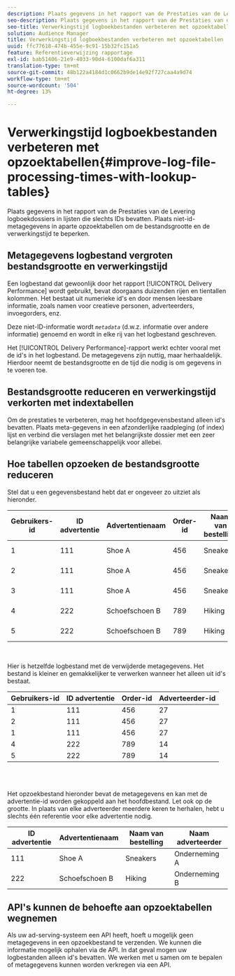 ```yaml
---
description: Plaats gegevens in het rapport van de Prestaties van de Levering logboekdossiers in lijsten die slechts IDs bevatten. Plaats niet-id-metagegevens in aparte opzoektabellen om de bestandsgrootte en de verwerkingstijd te beperken.
seo-description: Plaats gegevens in het rapport van de Prestaties van de Levering logboekdossiers in lijsten die slechts IDs bevatten. Plaats niet-id-metagegevens in aparte opzoektabellen om de bestandsgrootte en de verwerkingstijd te beperken.
seo-title: Verwerkingstijd logboekbestanden verbeteren met opzoektabellen
solution: Audience Manager
title: Verwerkingstijd logboekbestanden verbeteren met opzoektabellen
uuid: ffc77618-474b-455e-9c91-15b32fc151a5
feature: Referentieverwijzing rapportage
exl-id: bab51406-21e9-4033-90d4-6100daf6a311
translation-type: tm+mt
source-git-commit: 48b122a4184d1c0662b9de14e92f727caa4a9d74
workflow-type: tm+mt
source-wordcount: '504'
ht-degree: 13%

---
```


# Verwerkingstijd logboekbestanden verbeteren met opzoektabellen{#improve-log-file-processing-times-with-lookup-tables}

Plaats gegevens in het rapport van de Prestaties van de Levering logboekdossiers in lijsten die slechts IDs bevatten. Plaats niet-id-metagegevens in aparte opzoektabellen om de bestandsgrootte en de verwerkingstijd te beperken.

<!-- 

c_lookup_tables.xml

 -->

## Metagegevens logbestand vergroten bestandsgrootte en verwerkingstijd

Een logbestand dat gewoonlijk door het rapport [!UICONTROL Delivery Performance] wordt gebruikt, bevat doorgaans duizenden rijen en tientallen kolommen. Het bestaat uit numerieke id&#39;s en door mensen leesbare informatie, zoals namen voor creatieve personen, adverteerders, invoegorders, enz.

Deze niet-ID-informatie wordt *`metadata`* (d.w.z. informatie over andere informatie) genoemd en wordt in elke rij van het logbestand geschreven.

Het [!UICONTROL Delivery Performance]-rapport werkt echter vooral met de id&#39;s in het logbestand. De metagegevens zijn nuttig, maar herhaaldelijk. Hierdoor neemt de bestandsgrootte en de tijd die nodig is om gegevens in te voeren toe.

## Bestandsgrootte reduceren en verwerkingstijd verkorten met indextabellen

Om de prestaties te verbeteren, mag het hoofdgegevensbestand alleen id&#39;s bevatten. Plaats meta-gegevens in een afzonderlijke raadpleging (of index) lijst en verbind die verslagen met het belangrijkste dossier met een zeer belangrijke variabele gemeenschappelijk voor allebei.

## Hoe tabellen opzoeken de bestandsgrootte reduceren

Stel dat u een gegevensbestand hebt dat er ongeveer zo uitziet als hieronder.

| Gebruikers-id | ID advertentie | Advertentienaam | Order-id | Naam van bestelling | Adverteerder-id | Naam adverteerder |
|---|---|---|---|---|---|---|
| 1 | 111 | Shoe A | 456 | Sneakers | 27 | Onderneming A |
| 2 | 111 | Shoe A | 456 | Sneakers | 27 | Onderneming A |
| 3 | 111 | Shoe A | 456 | Sneakers | 27 | Onderneming A |
| 4 | 222 | Schoefschoen B | 789 | Hiking | 14 | Onderneming B |
| 5 | 222 | Schoefschoen B | 789 | Hiking | 14 | Onderneming B |

<br>

Hier is hetzelfde logbestand met de verwijderde metagegevens. Het bestand is kleiner en gemakkelijker te verwerken wanneer het alleen uit id&#39;s bestaat.

| Gebruikers-id | ID advertentie | Order-id | Adverteerder-id |
|---|---|---|---|
| 1 | 111 | 456 | 27 |
| 2 | 111 | 456 | 27 |
| 1 | 111 | 456 | 27 |
| 4 | 222 | 789 | 14 |
| 5 | 222 | 789 | 14 |

<br> 

Het opzoekbestand hieronder bevat de metagegevens en kan met de advertentie-id worden gekoppeld aan het hoofdbestand. Let ook op de grootte. In plaats van elke adverteerder meerdere keren te herhalen, hebt u slechts één referentie voor elke advertentie nodig.

| ID advertentie | Advertentienaam | Naam van bestelling | Naam adverteerder |
|---|---|---|---|
| 111 | Shoe A | Sneakers | Onderneming A |
| 222 | Schoefschoen B | Hiking | Onderneming B |

## API&#39;s kunnen de behoefte aan opzoektabellen wegnemen

Als uw ad-serving-systeem een API heeft, hoeft u mogelijk geen metagegevens in een opzoekbestand te verzenden. We kunnen die informatie mogelijk ophalen via de API. In dat geval mogen uw logbestanden alleen id&#39;s bevatten. We werken met u samen om te bepalen of metagegevens kunnen worden verkregen via een API.
